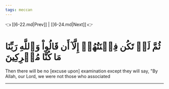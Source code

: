 ```yaml
---
tags: meccan
---
```


👈 [[6-22.md|Prev]] | [[6-24.md|Next]] 👉

# ثُمَّ لَمۡ تَكُن فِتۡنَتُهُمۡ إِلَّآ أَن قَالُواْ وَٱللَّهِ رَبِّنَا مَا كُنَّا مُشۡرِكِينَ

Then there will be no [excuse upon] examination except they will say, "By Allah, our Lord, we were not those who associated

---


